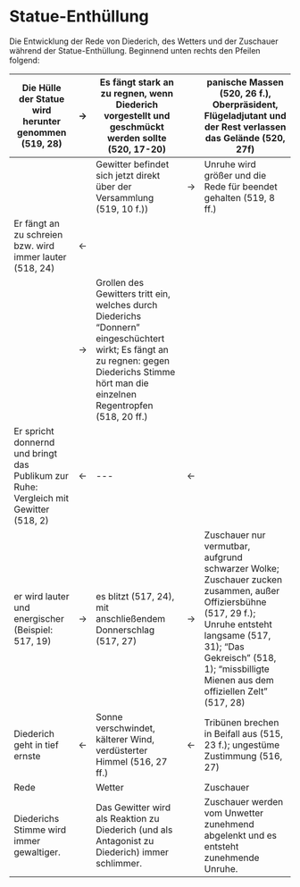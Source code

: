 # Statue-Enthüllung

Die Entwicklung der Rede von Diederich, des Wetters und der Zuschauer während der Statue-Enthüllung. Beginnend unten rechts den Pfeilen folgend:

| Die Hülle der Statue wird herunter genommen (519, 28) | → | Es fängt stark an zu regnen, wenn Diederich vorgestellt und geschmückt werden sollte (520, 17-20) |  | panische Massen (520, 26 f.), Oberpräsident, Flügeladjutant und der Rest verlassen das Gelände (520, 27f) |
| --- | --- | --- | --- | --- |
|  |  | Gewitter befindet sich jetzt direkt über der Versammlung (519, 10 f.)) | → | Unruhe wird größer und die Rede für beendet gehalten (519, 8 ff.) |
| Er fängt an zu schreien bzw. wird immer lauter (518, 24) | ← |  |  |  |
|  | → | Grollen des Gewitters tritt ein, welches durch Diederichs “Donnern” eingeschüchtert wirkt; Es fängt an zu regnen: gegen Diederichs Stimme hört man die einzelnen Regentropfen (518, 20 ff.) |  |  |
| Er spricht donnernd und bringt das Publikum zur Ruhe: Vergleich mit Gewitter (518, 2) | ← | --- | ← |  |
| er wird lauter und energischer (Beispiel: 517, 19) | → | es blitzt (517, 24), mit anschließendem Donnerschlag (517, 27) | → | Zuschauer nur vermutbar, aufgrund schwarzer Wolke; Zuschauer zucken zusammen, außer Offiziersbühne (517, 29 f.); Unruhe entsteht langsame (517, 31); “Das Gekreisch” (518, 1); “missbilligte Mienen aus dem offiziellen Zelt” (517, 28) |
| Diederich geht in tief ernste | ← | Sonne verschwindet, kälterer Wind, verdüsterter Himmel (516, 27 ff.) | ← | Tribünen brechen in Beifall aus (515, 23 f.); ungestüme Zustimmung (516, 27) |
| Rede |  | Wetter |  | Zuschauer |
| Diederichs Stimme wird immer gewaltiger. |  | Das Gewitter wird als Reaktion zu Diederich (und als Antagonist zu Diederich) immer schlimmer. |  | Zuschauer werden vom Unwetter zunehmend abgelenkt und es entsteht zunehmende Unruhe. |